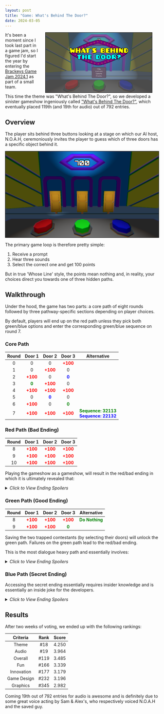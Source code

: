 ```yaml
---
layout: post
title: "Game: What's Behind The Door?"
date: 2024-03-05
---
```


[<img style="float: right; border: 1px solid black" alt="WBTD Screenshot." hspace="20" src="/assets/posts/whatsbehindthedoor/menu.png" width="350px">](/assets/posts/whatsbehindthedoor/menu.png)

It's been a moment since I took last part in a game jam, so I figured I'd start the year by entering the <a href="https://itch.io/jam/brackeys-11">Brackeys Game Jam 2024.1</a> as part of a small team.

This time the theme was "What's Behind The Door?", so we developed a sinister gameshow ingeniously called <a href="https://mattravenhall.itch.io/whats-behind-the-door">"What's Behind The Door?"</a>, which eventually placed 119th (and 19th for audio) out of 792 entries.

## Overview
The player sits behind three buttons looking at a stage on which our AI host, N.O.A.H, ceremoniously invites the player to guess which of three doors has a specific object behind it.

<img style="display: block; margin: 0 auto; border: 1px solid black" alt="Example door selection." hspace="20" src="/assets/posts/whatsbehindthedoor/doors.png">

The primary game loop is therefore pretty simple:
1. Receive a prompt
2. Hear three sounds
3. Select the correct one and get 100 points

But in true 'Whose Line' style, the points mean nothing and, in reality, your choices direct you towards one of three hidden paths.

## Walkthrough
Under the hood, the game has two parts: a core path of eight rounds followed by three pathway-specific sections depending on player choices.

By default, players will end up on the red path unless they pick both green/blue options and enter the corresponding green/blue sequence on round 7.

### Core Path
| Round | Door 1 | Door 2 | Door 3 | Alternative |
| :---: | :----: | :----: | :----: | :---: |
| 0 | 0 | 0 | <span style="color:red;font-weight:bold;">+100</span> | |
| 1 | 0 | <span style="color:red;font-weight:bold;">+100</span> | 0 | |
| 2 | <span style="color:red;font-weight:bold;">+100</span> | 0 | <span style="color:blue;font-weight:bold;">0</span> | |
| 3 | <span style="color:green;font-weight:bold;">0</span> | <span style="color:red;font-weight:bold;">+100</span> | 0 | |
| 4 | <span style="color:red;font-weight:bold;">+100</span> | <span style="color:red;font-weight:bold;">+100</span> | <span style="color:red;font-weight:bold;">+100</span> | |
| 5 | 0 | <span style="color:blue;font-weight:bold;">0</span> | 0 | |
| 6 | <span style="color:red;font-weight:bold;">+100</span> | 0 | <span style="color:green;font-weight:bold;">0</span> |
| 7 | <span style="color:red;font-weight:bold;">+100</span> | <span style="color:red;font-weight:bold;">+100</span> | <span style="color:red;font-weight:bold;">+100</span> | <span style="color:green;font-weight:bold;">Sequence: 32113</span><br><span style="color:blue;font-weight:bold;">Sequence: 22132</span> |

### Red Path (Bad Ending)
| Round | Door 1 | Door 2 | Door 3 |
| :---: | :----: | :----: | :----: |
| 8 | <span style="color:red;font-weight:bold;">+100</span> | <span style="color:red;font-weight:bold;">+100</span> | <span style="color:red;font-weight:bold;">+100</span> |
| 9 | <span style="color:red;font-weight:bold;">+100</span> | <span style="color:red;font-weight:bold;">+100</span> | <span style="color:red;font-weight:bold;">+100</span> |
| 10 | <span style="color:red;font-weight:bold;">+100</span> | <span style="color:red;font-weight:bold;">+100</span> | <span style="color:red;font-weight:bold;">+100</span> |

Playing the gameshow as a gameshow, will result in the red/bad ending in which it is ultimately revealed that:

<details>
        <summary><i>Click to View Ending Spoilers</i></summary>
        You are trapped and eventually end up behind one of the doors.
</details>

### Green Path (Good Ending)
| Round | Door 1 | Door 2 | Door 3 | Alternative |
| :---: | :----: | :----: | :----: | :---: |
| 8 | <span style="color:red;font-weight:bold;">+100</span> | <span style="color:red;font-weight:bold;">+100</span> | <span style="color:red;font-weight:bold;">+100</span> | <span style="color:green;font-weight:bold;">Do Nothing</span> |
| 9 | <span style="color:red;font-weight:bold;">+100</span> | <span style="color:red;font-weight:bold;">+100</span> | <span style="color:green;font-weight:bold;">0</span> | |

Saving the two trapped contestants (by selecting their doors) will unlock the green path. Failures on the green path lead to the red/bad ending.

This is the most dialogue heavy path and essentially involves:
<details>
        <summary><i>Click to View Ending Spoilers</i></summary>
        Disabling N.O.A.H and re-taking control of the ship.
</details>

### Blue Path (Secret Ending)
Accessing the secret ending essentially requires insider knowledge and is essentially an inside joke for the developers.

<details>
        <summary><i>Click to View Ending Spoilers</i></summary>
        The spirit of TV detective Columbo overpowers N.O.A.H and takes control of the ship.
</details>

## Results
After two weeks of voting, we ended up with the following rankings:

| Criteria | Rank | Score |
| :------: | :--: | :---: |
| Theme | #18 | 4.250 |
| Audio | #19 | 3.964 |
| Overall | #119 | 3.485 |
| Fun | #166 | 3.339 |
| Innovation | #177 | 3.179 |
| Game Design | #232 | 3.196 |
| Graphics | #345 | 2.982 |

Coming 19th out of 792 entries for audio is awesome and is definitely due to some great voice acting by Sam & Alex's, who respectively voiced N.O.A.H and the saved guy.
